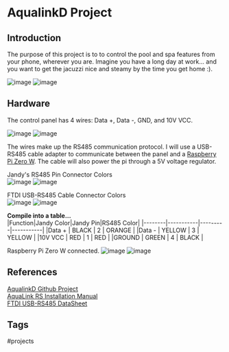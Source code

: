 # AqualinkD Project

## Introduction
The purpose of this project is to to control the pool and spa features from your phone, wherever you are. Imagine you have a long day at work... and you want to get the jacuzzi nice and steamy by the time you get home :).

![image](./Sat_Sep_23_07:22:02_PM_PDT_2023.png)
![image](./Sat_Sep_23_07:22:02_PM_PDT_2023.png)

## Hardware
The control panel has 4 wires: Data +, Data -, GND, and 10V VCC.

![image](./Sat_Sep_23_07:22:36_PM_PDT_2023.png)
![image](./Sat_Sep_23_07:22:36_PM_PDT_2023.png)

The wires make up the RS485 communication protocol. I will use a USB-RS485 cable adapter to communicate between the panel and a [Raspberry Pi Zero W](https://www.raspberrypi.com/products/raspberry-pi-zero-2-w/). The cable will also power the pi through a 5V voltage regulator.   

Jandy's RS485 Pin Connector Colors  
![image](./Sat_Sep__9_11:52:41_AM_PDT_2023.png)
![image](./Sat_Sep__9_11:52:41_AM_PDT_2023.png)

FTDI USB-RS485 Cable Connector Colors  
![image](./Sat_Sep__9_11:55:02_AM_PDT_2023.png)
![image](./Sat_Sep__9_11:55:02_AM_PDT_2023.png)

**Compile into a table...**  
|Function|Jandy Color|Jandy Pin|RS485 Color|
|--------|-----------|---------|-----------|
|Data +  | BLACK     | 2       | ORANGE    |
|Data -  | YELLOW    | 3       | YELLOW    |
|10V VCC | RED       | 1       | RED       |
|GROUND  | GREEN     | 4       | BLACK     |

Raspberry Pi Zero W connected.
![image](./Sat_Sep_23_07:23:07_PM_PDT_2023.png)
![image](./Sat_Sep_23_07:23:07_PM_PDT_2023.png)

## References
[AqualinkD Github Project](https://github.com/sfeakes/AqualinkD)  
[AquaLink RS Installation Manual](https://cdn.fluidrausa.com/-/media/zodiac/global/downloads/0748-91071/6594.pdf?rev=8ef7e65bffb247efb962fe23e434b87e)  
[FTDI USB-RS485 DataSheet](https://ftdichip.com/wp-content/uploads/2023/07/DS_USB_RS485_CABLES.pdf)  

## Tags
#projects
